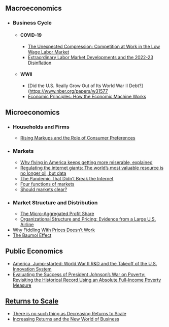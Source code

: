 ## Macroeconomics
- ### Business Cycle
	- #### COVID-19
		- [The Unexpected Compression: Competition at Work in the Low Wage Labor Market](https://www.nber.org/papers/w31010)
		- [Extraordinary Labor Market Developments and the 2022-23 Disinflation](https://www.nber.org/papers/w32584)
	- #### WWII
		- [Did the U.S. Really Grow Out of Its World War II Debt?](https://www.nber.org/papers/w31577
		- [Economic Principles: How the Economic Machine Works](http://www.economicprinciples.org/)
## Microeconomics
- ### Households and Firms
	- [Rising Markups and the Role of Consumer Preferences](https://www.nber.org/papers/w32739)
- ### Markets
	- [Why flying in America keeps getting more miserable, explained](http://www.vox.com/new-money/2017/4/12/15247172/why-airlines-are-terrible)
	- [Regulating the internet giants: The world’s most valuable resource is no longer oil, but data](http://www.economist.com/news/leaders/21721656-data-economy-demands-new-approach-antitrust-rules-worlds-most-valuable-resource)
	- [The Pandemic That Didn’t Break the Internet](https://www.city-journal.org/america-robust-information-infrastructure)
	- [Four functions of markets](https://www.interfluidity.com/v2/7333.html)
	- [Should markets clear?](https://www.interfluidity.com/v2/5117.html)
- ### Market Structure and Distribution
	- [The Micro-Aggregated Profit Share](https://arxiv.org/abs/2309.12945)
	- [Organizational Structure and Pricing: Evidence from a Large U.S. Airline](https://www.nber.org/papers/w29508)
- [Why Fiddling With Prices Doesn’t Work](https://www.farnamstreetblog.com/2016/05/joseph-heath-market-prices/)
- [The Baumol Effect](https://marginalrevolution.com/marginalrevolution/2019/05/the-baumol-effect.html)
## Public Economics
- [America, Jump-started: World War II R&D and the Takeoff of the U.S. Innovation System](https://www.nber.org/papers/w27375)
- [Evaluating the Success of President Johnson’s War on Poverty: Revisiting the Historical Record Using an Absolute Full-Income Poverty Measure](https://www.nber.org/papers/w26532)
## [Returns to Scale](https://en.wikipedia.org/wiki/Returns_to_scale)
- [There is no such thing as Decreasing Returns to Scale](https://blog.supplysideliberal.com/post/2017/5/29/there-is-no-such-thing-as-decreasing-returns-to-scale)
- [Increasing Returns and the New World of Business](https://hbr.org/1996/07/increasing-returns-and-the-new-world-of-business)